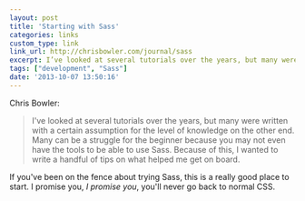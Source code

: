 ```yaml
---
layout: post
title: 'Starting with Sass'
categories: links
custom_type: link
link_url: http://chrisbowler.com/journal/sass
excerpt: I’ve looked at several tutorials over the years, but many were written with a certain assumption for the level of knowledge on the other end. Many can be a struggle for the beginner because you may not even have the tools to be able to use Sass.
tags: ["development", "Sass"]
date: '2013-10-07 13:50:16'
---
```

Chris Bowler:
 
> I've looked at several tutorials over the years, but many were written with a certain assumption for the level of knowledge on the other end. Many can be a struggle for the beginner because you may not even have the tools to be able to use Sass. Because of this, I wanted to write a handful of tips on what helped me get on board.

If you've been on the fence about trying Sass, this is a really good place to start. I promise you, *I promise you*, you'll never go back to normal CSS.